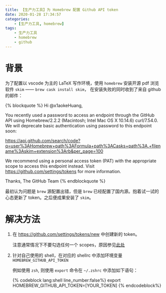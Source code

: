 ```yaml
---
title: 【生产力工具】为 Homebrew 配置 Github API token
date: 2020-01-28 17:34:57
categories:
    - [生产力工具, homebrew]
tags: 
    - 生产力工具
    - homebrew
    - github
---
```

# 背景

为了配置以 vscode 为主的 LaTeX 写作环境，使用 `homebrew` 安装开源 pdf 浏览软件 `skim` —— `brew cask install skim`， 在安装失败的同时收到了来自 github 的邮件：

{% blockquote %}
Hi @x1aokeHuang,

You recently used a password to access an endpoint through the GitHub API using Homebrew/2.2.2 (Macintosh; Intel Mac OS X 10.14.6) curl/7.54.0. We will deprecate basic authentication using password to this endpoint soon:

https://api.github.com/search/code?q=user%3AHomebrew+path%3AFormula+path%3ACasks+path%3A.+filename%3Askim+extension%3Arb&per_page=100

We recommend using a personal access token (PAT) with the appropriate scope to access this endpoint instead. Visit https://github.com/settings/tokens for more information.

Thanks,
The GitHub Team
{% endblockquote %}

最初认为问题是 `brew` 源配置出错，但是 `brew` 已经配置了国内源。抱着试一试的心态更新了 token。之后便成果安装了 `skim`。

# 解决方法

1. 在 https://github.com/settings/tokens/new 中创建新的 token。

    注意通常情况下不要勾选任何一个 scopes，原因参见[此处](https://stackoverflow.com/questions/20130681/setting-github-api-token-for-homebrew)

2. 针对自己使用的 shell，在对应的 shellrc 中添加环境变量 `HOMEBREW_GITHUB_API_TOKEN`

    例如使用 `zsh`, 则使用 `export` 命令在 `~/.zshrc` 中添加如下语句：

    {% codeblock lang:shell line_number:false%}
    export HOMEBREW_GITHUB_API_TOKEN=[YOUR_TOKEN]
    {% endcodeblock%}